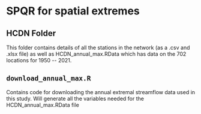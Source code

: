 # SPQR for spatial extremes

## HCDN Folder
This folder contains details of all the stations in the network (as a .csv and .xlsx file) as well as HCDN_annual_max.RData which has data on the 702 locations for 1950 -- 2021.

## <code>download_annual_max.R</code>
Contains code for downloading the annual extremal streamflow data used in this study. Will generate all the variables needed for the HCDN_annual_max.RData file

